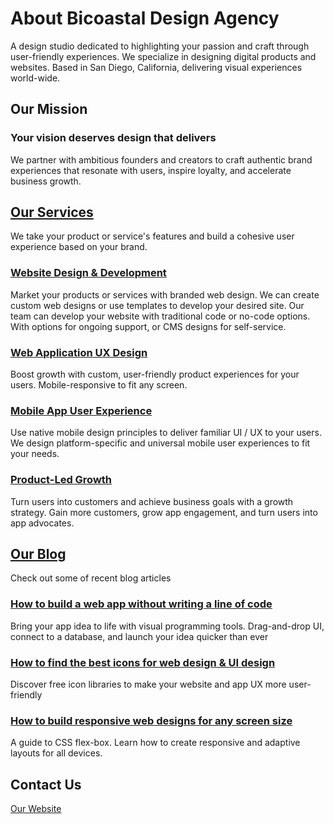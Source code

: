 # About Bicoastal Design Agency
A design studio dedicated to highlighting your passion and craft through user-friendly experiences. We specialize in designing digital products and websites. Based in San Diego, California, delivering visual experiences world-wide.

## Our Mission
### Your vision deserves design that delivers
We partner with ambitious founders and creators to craft authentic brand experiences that resonate with users, inspire loyalty, and accelerate business growth.

## [Our Services](https://bicoastal.agency/our-services)
We take your product or service's features and build a cohesive user experience based on your brand.
### [Website Design & Development](https://bicoastal.agency/our-services/website-design-development)
Market your products or services with branded web design. We can create custom web designs or use templates to develop your desired site. Our team can develop your website with traditional code or no-code options. With options for ongoing support, or CMS designs for self-service.
### [Web Application UX Design](https://bicoastal.agency/our-services/web-application-ux-design)
Boost growth with custom, user-friendly product experiences for your users. Mobile-responsive to fit any screen.
### [Mobile App User Experience](https://bicoastal.agency/our-services/mobile-app-user-experience)
Use native mobile design principles to deliver familiar UI / UX to your users. We design platform-specific and universal mobile user experiences to fit your needs.
### [Product-Led Growth](https://bicoastal.agency/our-services/product-led-growth)
Turn users into customers and achieve business goals with a growth strategy. Gain more customers, grow app engagement, and turn users into app advocates.

## [Our Blog](https://bicoastal.agency/blog)
Check out some of recent blog articles
### [How to build a web app without writing a line of code](https://bicoastal.agency/blog/how-to-build-a-web-app-without-writing-a-line-of-code)
Bring your app idea to life with visual programming tools. Drag-and-drop UI, connect to a database, and launch your idea quicker than ever
### [How to find the best icons for web design & UI design](https://bicoastal.agency/blog/how-to-find-the-best-icons-for-web-design-ui-design)
Discover free icon libraries to make your website and app UX more user-friendly
### [How to build responsive web designs for any screen size](https://bicoastal.agency/blog/how-to-build-responsive-web-designs-for-any-screen-size)
A guide to CSS flex-box. Learn how to create responsive and adaptive layouts for all devices.


## Contact Us
[Our Website](https://bicoastal.agency/)
